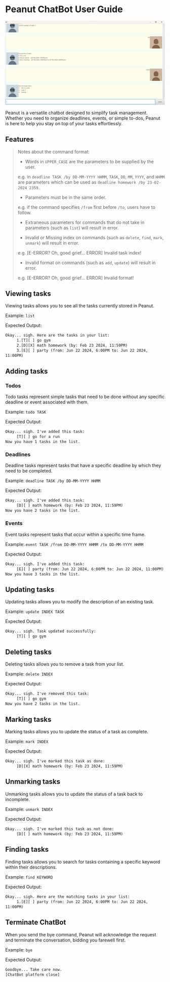 # Peanut ChatBot User Guide

![Screenshot of Peanut ChatBot](/Ui.png)

Peanut is a versatile chatbot designed to simplify task management. Whether you need to organize deadlines, events, or simple to-dos, Peanut is here to help you stay on top of your tasks effortlessly.

## Features
> Notes about the command format:
>
> - Words in `UPPER_CASE` are the parameters to be supplied by the user.
>
>  e.g. in `deadline TASK /by DD-MM-YYYY HHMM`, `TASK`, `DD`, `MM`, `YYYY`, and `HHMM` are parameters which can be used as `deadline homework /by 23-02-2024 2359`.
>
>
> - Parameters must be in the same order.
>
>  e.g. if the command specifies `/from` first before `/to`, users have to follow.
>
>
> - Extraneous parameters for commands that do not take in parameters (such as `list`) will result in error.
>
>
> - Invalid or Missing index on commands (such as `delete`, `find`, `mark`, `unmark`) will result in error.
> 
>  e.g. [E-ERROR? Oh, good grief... ERROR] Invalid task index!
> 
> 
> - Invalid format on commands (such as `add`, `update`) will result in error.
> 
>  e.g. [E-ERROR? Oh, good grief... ERROR] Invalid format!

## Viewing tasks
Viewing tasks allows you to see all the tasks currently stored in Peanut.

Example: `list`

Expected Output:
```
Okay... sigh. Here are the tasks in your list:
     1.[T][ ] go gym
     2.[D][X] math homework (by: Feb 23 2024, 11:59PM)
     3.[E][ ] party (from: Jun 22 2024, 6:00PM to: Jun 22 2024, 11:00PM)
```

## Adding tasks
### Todos
Todo tasks represent simple tasks that need to be done without any specific deadline or event associated with them.

Example: `todo TASK`

Expected Output:
```
Okay... sigh. I've added this task:
     [T][ ] go for a run
Now you have 1 tasks in the list.
```

### Deadlines
Deadline tasks represent tasks that have a specific deadline by which they need to be completed.

Example: `deadline TASK /by DD-MM-YYYY HHMM`

Expected Output:
```
Okay... sigh. I've added this task:
     [D][ ] math homework (by: Feb 23 2024, 11:59PM)
Now you have 2 tasks in the list.
```

### Events
Event tasks represent tasks that occur within a specific time frame.

Example: `event TASK /from DD-MM-YYYY HHMM /to DD-MM-YYYY HHMM`

Expected Output:
```
Okay... sigh. I've added this task:
     [E][ ] party (from: Jun 22 2024, 6:00PM to: Jun 22 2024, 11:00PM)
Now you have 3 tasks in the list.
```

## Updating tasks
Updating tasks allows you to modify the description of an existing task.

Example: `update INDEX TASK`

Expected Output:
```
Okay... sigh. Task updated successfully:
     [T][ ] go gym
```

## Deleting tasks
Deleting tasks allows you to remove a task from your list.

Example: `delete INDEX`

Expected Output:
```
Okay... sigh. I've removed this task:
     [T][ ] go gym
Now you have 2 tasks in the list.
```

## Marking tasks
Marking tasks allows you to update the status of a task as complete.

Example: `mark INDEX`

Expected Output:
```
Okay... sigh. I've marked this task as done:
     [D][X] math homework (by: Feb 23 2024, 11:59PM)
```

## Unmarking tasks
Unmarking tasks allows you to update the status of a task back to incomplete.

Example: `unmark INDEX`

Expected Output:
```
Okay... sigh. I've marked this task as not done:
     [D][ ] math homework (by: Feb 23 2024, 11:59PM)
```

## Finding tasks
Finding tasks allows you to search for tasks containing a specific keyword within their descriptions.

Example: `find KEYWORD`

Expected Output:
```
Okay... sigh. Here are the matching tasks in your list:
     1.[E][ ] party (from: Jun 22 2024, 6:00PM to: Jun 22 2024, 11:00PM)
```

## Terminate ChatBot
When you send the bye command, Peanut will acknowledge the request and terminate the conversation, bidding you farewell first.

Example: `bye`

Expected Output:
```
Goodbye... Take care now.
[ChatBot platform close]
```
